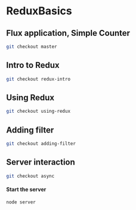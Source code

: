 # ReduxBasics

## Flux application, Simple Counter

```bash
git checkout master
```

## Intro to Redux

```bash
git checkout redux-intro
```

## Using Redux

```bash
git checkout using-redux
```

## Adding filter

```bash
git checkout adding-filter
```

## Server interaction

```bash
git checkout async
```
#### Start the server

```bash
node server
```
